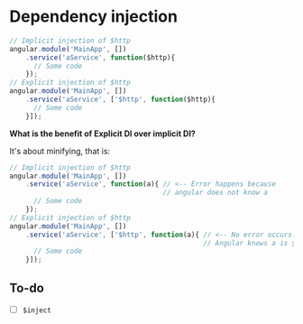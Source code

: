 Dependency injection
====
```js
// Implicit injection of $http
angular.module('MainApp', [])
    .service('aService', function($http){
      // Some code
    });
// Explicit injection of $http
angular.module('MainApp', [])
    .service('aService', ['$http', function($http){
      // Some code
    }]);
```
__What is the benefit of Explicit DI over implicit DI?__

It's about minifying, that is:
```js
// Implicit injection of $http
angular.module('MainApp', [])
    .service('aService', function(a){ // <-- Error happens because
                                      // angular does not know a
      // Some code
    });
// Explicit injection of $http
angular.module('MainApp', [])
    .service('aService', ['$http', function(a){ // <-- No error occurs.
                                                // Angular knows a is $http
      // Some code
    }]);
```

To-do
----
- [ ] `$inject`
